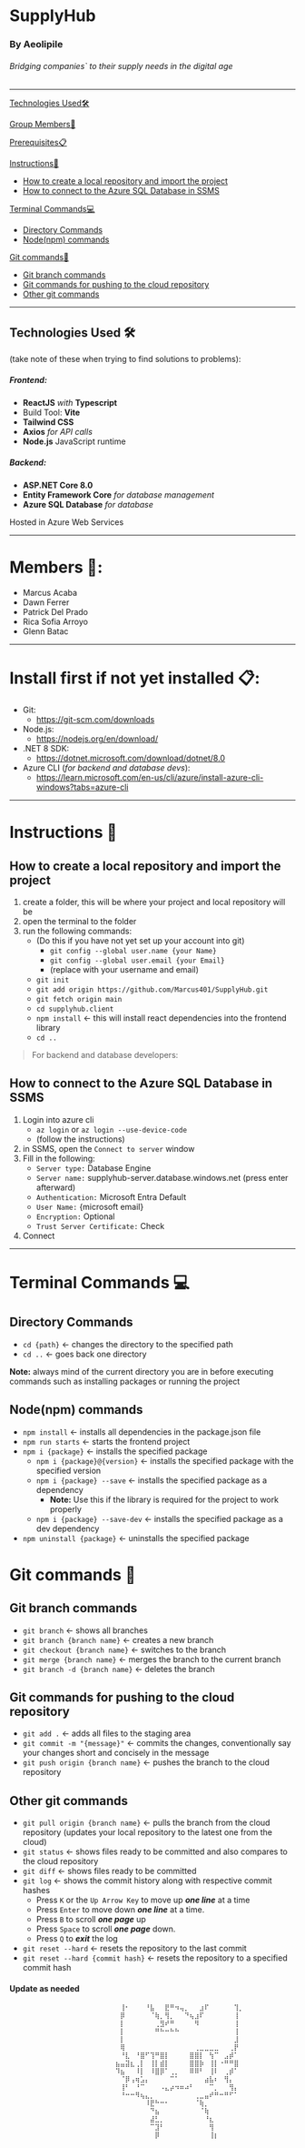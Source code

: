 # SupplyHub
### By Aeolipile
###### Bridging companies` to their supply needs in the digital age
- - -
[Technologies Used🛠️](#technologies-used-)

[Group Members👥](#members-)

[Prerequisites📋](#install-first-if-not-yet-installed-)

[Instructions📖](#instructions-)
* [How to create a local repository and import the project](#how-to-create-a-local-repository-and-import-the-project)
* [How to connect to the Azure SQL Database in SSMS](#how-to-connect-to-the-azure-sql-database-in-ssms)

[Terminal Commands💻](#terminal-commands-)
* [Directory Commands](#directory-commands)
* [Node(npm) commands](#nodenpm-commands)

[Git commands🔧](#git-commands-)
  * [Git branch commands](#git-branch-commands)
  * [Git commands for pushing to the cloud repository](#git-commands-for-pushing-to-the-cloud-repository)
  * [Other git commands](#other-git-commands)
- - -

## Technologies Used 🛠️
(take note of these when trying to find solutions to problems):
##### Frontend:
* **ReactJS** _with_ **Typescript**
* Build Tool: **Vite**
* **Tailwind CSS**
* **Axios** _for API calls_
* **Node.js** JavaScript runtime

##### Backend:
* **ASP.NET Core 8.0**
* **Entity Framework Core** _for database management_
* **Azure SQL Database** _for database_

Hosted in Azure Web Services
- - -
# Members 👥:
- Marcus Acaba
- Dawn Ferrer
- Patrick Del Prado
- Rica Sofia Arroyo
- Glenn Batac
- - -
# Install first if not yet installed 📋:
* Git:
  * https://git-scm.com/downloads
* Node.js: 
  * https://nodejs.org/en/download/
* .NET 8 SDK: 
  * https://dotnet.microsoft.com/download/dotnet/8.0
* Azure CLI (_for backend and database devs_): 
  * https://learn.microsoft.com/en-us/cli/azure/install-azure-cli-windows?tabs=azure-cli
- - -
# Instructions 📖
## How to create a local repository and import the project

1. create a folder, this will be where your project and local repository will be
2. open the terminal to the folder
3. run the following commands:
   * (Do this if you have not yet set up your account into git)
     * `git config --global user.name {your Name}`
     * `git config --global user.email {your Email}`
     * (replace with your username and email)
   * `git init`
   * `git add origin https://github.com/Marcus401/SupplyHub.git`
   * `git fetch origin main`
   * `cd supplyhub.client`
   * `npm install` <- this will install react dependencies into the frontend library
   * `cd ..`

> For backend and database developers:

## How to connect to the Azure SQL Database in SSMS
1. Login into azure cli
   * `az login` or `az login --use-device-code`
   * (follow the instructions)
2. in SSMS, open the `Connect to server` window
3. Fill in the following:
   * `Server type:` Database Engine
   * `Server name:` supplyhub-server.database.windows.net (press enter afterward)
   * `Authentication:` Microsoft Entra Default
   * `User Name:` {microsoft email}
   * `Encryption:` Optional
   * `Trust Server Certificate:` Check
4. Connect
- - -
# Terminal Commands 💻
## Directory Commands
* `cd {path}` <- changes the directory to the specified path
* `cd ..` <- goes back one directory

**Note:** always mind of the current directory you are in before executing commands such as installing packages or running the project

## Node(npm) commands
* `npm install` <- installs all dependencies in the package.json file
* `npm run starts` <- starts the frontend project
* `npm i {package}` <- installs the specified package
  * `npm i {package}@{version}` <- installs the specified package with the specified version
  * `npm i {package} --save` <- installs the specified package as a dependency 
    * **Note:** Use this if the library is required for the project to work properly
  * `npm i {package} --save-dev` <- installs the specified package as a dev dependency
* `npm uninstall {package}` <- uninstalls the specified package

# Git commands 🔧
## Git branch commands
* `git branch` <- shows all branches
* `git branch {branch name}` <- creates a new branch
* `git checkout {branch name}` <- switches to the branch
* `git merge {branch name}` <- merges the branch to the current branch
* `git branch -d {branch name}` <- deletes the branch

## Git commands for pushing to the cloud repository
* `git add .` <- adds all files to the staging area
* `git commit -m "{message}"` <- commits the changes, conventionally say your changes short and concisely in the message
* `git push origin {branch name}` <- pushes the branch to the cloud repository

## Other git commands
* `git pull origin {branch name}` <- pulls the branch from the cloud repository (updates your local repository to the latest one from the cloud)
* `git status` <- shows files ready to be committed and also compares to the cloud repository
* `git diff` <- shows files ready to be committed
* `git log` <- shows the commit history along with respective commit hashes
  * Press `K` or the `Up Arrow Key` to move up **_one line_** at a time
  * Press `Enter` to move down **_one line_** at a time.
  * Press `B` to scroll **_one page_** up
  * Press `Space` to scroll _**one page**_ down.
  * Press `Q` to **_exit_** the log
* `git reset --hard` <- resets the repository to the last commit
* `git reset --hard {commit hash}` <- resets the repository to a specified commit hash

#### Update as needed

```
                          ⠀⢸⠂⠀⠀⠀⠘⣧⠀⠀⣟⠛⠲⢤⡀⠀⠀⣰⠏⠀⠀⠀⠀⠀⢹⡀
                          ⠀⡿⠀⠀⠀⠀⠀⠈⢷⡀⢻⡀⠀⠀⠙⢦⣰⠏⠀⠀⠀⠀⠀⠀⢸⠀
                          ⠀⡇⠀⠀⠀⠀⠀⠀⢀⣻⠞⠛⠀⠀⠀⠀⠻⠀⠀⠀⠀⠀⠀⠀⢸⠀
                          ⠀⡇⠀⠀⠀⠀⠀⠀⠛⠓⠒⠓⠓⠀⠀⠀⠀⠀⠀⠀⠀⠀⠀⠀⢸⠀
                          ⠀⡇⠀⠀⠀⠀⠀⠀⠀⠀⠀⠀⠀⠀⠀⠀⠀⠀⠀⠀⠀⠀⠀⠀⣸⠀
                          ⠀⢿⠀⠀⠀⠀⠀⠀⠀⠀⠀⠀⠀⠀⠀⠀⢀⣀⣀⣀⣀⠀⠀⢀⡟⠀
                          ⠀⠘⣇⠀⠘⣿⠋⢹⠛⣿⡇⠀⠀⠀⠀⣿⣿⡇⠀⢳⠉⠀⣠⡾⠁⠀
                          ⣦⣤⣽⣆⢀⡇⠀⢸⡇⣾⡇⠀⠀⠀⠀⣿⣿⡷⠀⢸⡇⠐⠛⠛⣿⠀
                          ⠹⣦⠀⠀⠸⡇⠀⠸⣿⡿⠁⢀⡀⠀⠀⠿⠿⠃⠀⢸⠇⠀⢀⡾⠁⠀
                          ⠀⠈⡿⢠⢶⣡⡄⠀⠀⠀⠀⠉⠁⠀⠀⠀⠀⠀⣴⣧⠆⠀⢻⡄⠀⠀
                          ⠀⢸⠃⠀⠘⠉⠀⠀⠀⠠⣄⡴⠲⠶⠴⠃⠀⠀⠀⠉⡀⠀⠀⢻⡄⠀
                          ⠀⠘⠒⠒⠻⢦⣄⡀⠀⠀⠀⠀⠀⠀⠀⠀⢀⣀⣤⠞⠛⠒⠛⠋⠁⠀
                          ⠀⠀⠀⠀⠀⠀⠸⣟⠓⠒⠂⠀⠀⠀⠀⠀⠈⢷⡀⠀⠀⠀⠀⠀⠀⠀
                          ⠀⠀⠀⠀⠀⠀⠀⠙⣦⠀⠀⠀⠀⠀⠀⠀⠀⠈⢷⠀⠀⠀⠀⠀⠀⠀
                          ⠀⠀⠀⠀⠀⠀⠀⣼⣃⡀⠀⠀⠀⠀⠀⠀⠀⠀⠘⣆⠀⠀⠀⠀⠀⠀
                          ⠀⠀⠀⠀⠀⠀⠀⠉⣹⠃⠀⠀⠀⠀⠀⠀⠀⠀⠀⢻⠀⠀⠀⠀⠀⠀
                          ⠀⠀⠀⠀⠀⠀⠀⠀⡿⠀⠀⠀⠀⠀⠀⠀⠀⠀⠀⢸⡆⠀⠀
```